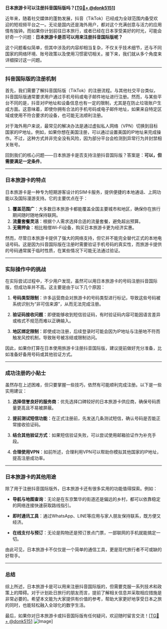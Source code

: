 **日本旅游卡可以注册抖音国际版吗？[[TG💪+ @donk5151](https://t.me/s/donk5151)]**

近年来，随着社交媒体的蓬勃发展，抖音（TikTok）已经成为全球范围内备受欢迎的短视频平台之一。无论是国内还是海外用户，都对这个充满创意与活力的应用情有独钟。而如果你计划前往日本旅行，或者已经在日本享受美好的时光，可能会好奇一个问题：**日本旅游卡是否可以用来注册抖音国际版呢？**

这个问题看似简单，但其中涉及的内容却相当复杂，不仅关乎技术细节，还与不同国家的网络环境、账号政策以及使用习惯密切相关。接下来，我们就从多个角度来详细探讨这一问题。

---

### 抖音国际版的注册机制

首先，我们需要了解抖音国际版（TikTok）的注册流程。与其他社交平台类似，抖音国际版通常要求用户通过手机号码或电子邮件地址进行注册。然而，与某些平台不同的是，抖音对IP地址和设备信息也有一定的限制，尤其是在防止垃圾账户生成方面。这意味着，即使你拥有合法的手机号码或电子邮件地址，如果来自特定区域或使用不符合要求的设备，也可能无法顺利注册。

对于海外用户来说，最常见的解决办法是通过虚拟私人网络（VPN）切换到目标国家的IP地址。例如，如果你想在美国注册，可以通过设置美国的IP地址来完成操作。不过，这种方式并非完全没有风险，因为部分平台会检测到异常行为并封禁相关账号。

回到我们的核心问题——日本旅游卡是否支持注册抖音国际版？答案是：**可以，但需要满足一定条件**。

---

### 日本旅游卡的特点

日本旅游卡是一种专为短期游客设计的SIM卡服务，提供便捷的本地通话、上网功能以及国际漫游支持。它的主要优点在于：

1. **覆盖范围广**：大多数日本旅游卡都能覆盖全国主要城市和地区，确保你在旅行期间随时随地保持联网。
2. **流量套餐灵活**：根据个人需求选择合适的流量套餐，避免超出预算。
3. **无需押金**：相比租借Wi-Fi设备，购买日本旅游卡更为经济实惠。

然而，尽管日本旅游卡提供了强大的网络支持，但它并不能完全替代正式的本地电话号码。这是因为抖音国际版在注册时需要验证手机号码的真实性，而旅游卡提供的号码通常属于临时性质，在某些情况下可能无法通过验证。

---

### 实际操作中的挑战

在实际尝试过程中，不少用户发现，虽然可以用日本旅游卡的号码注册抖音国际版，但成功率并不高。这主要是由于以下几个原因：

1. **号码类型限制**：许多运营商会对旅游卡的号码类型进行标记，导致这些号码被系统识别为“非可信来源”，从而无法完成注册。
   
2. **验证码接收问题**：即便能够收到短信验证码，有时验证码内容可能因语言差异或格式不规范而难以正确输入。

3. **地区绑定限制**：即使成功注册，后续登录时可能会因为IP地址与注册地不符而触发风控机制，导致账号被冻结或限制访问。

因此，如果你打算在日本使用旅游卡注册抖音国际版，建议提前做好充分准备，比如准备好备用号码或其他验证方式。

---

### 成功注册的小贴士

虽然存在上述困难，但只要掌握一些技巧，依然有可能顺利完成注册。以下是一些实用建议：

1. **选择信誉良好的服务商**：优先选择口碑较好的日本旅游卡供应商，确保号码质量更高且不易被屏蔽。
   
2. **提前测试短信功能**：在正式注册前，先发送几条测试短信，确认号码是否能正常接收验证码。

3. **结合其他验证方式**：如果短信验证失败，可以尝试使用邮箱验证作为补充手段。

4. **合理使用VPN**：如前所述，合理利用VPN可以帮助你模拟其他国家的IP地址，提高注册成功率。

---

### 日本旅游卡的其他用途

除了用于注册抖音国际版外，日本旅游卡还有很多实用的功能值得探索。例如：

- **导航与地图查询**：无论是在东京繁华的街道还是偏远的乡村，都可以依靠稳定的网络连接快速获取路线指引。
  
- **即时通讯工具**：通过WhatsApp、LINE等应用与家人朋友保持联系，既方便又经济。

- **在线支付与预订**：无论是购物还是预订景点门票，一部联网的手机就能搞定一切。

由此可见，日本旅游卡不仅仅是一个简单的通信工具，更是现代旅行者不可或缺的好帮手。

---

### 总结

综上所述，日本旅游卡是可以用来注册抖音国际版的，但需要克服一系列技术和政策上的障碍。对于计划赴日旅行的朋友而言，提前了解相关信息并采取相应措施是非常必要的。希望本文能为大家提供有价值的参考，帮助大家更好地享受日本之旅的同时，也能轻松融入全球化的数字生活。

最后，如果你对日本旅游卡或抖音国际版有任何疑问，欢迎随时留言交流！[[TG💪+ @donk5151](https://t.me/s/donk5151) ![Image](https://i.postimg.cc/rwNCRYN7/Snipaste-2025-04-30-17-27-05.png)]